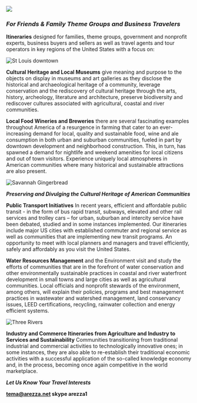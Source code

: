 ![](https://pbs.twimg.com/profile_images/570936206670569472/QbL8Zlor_bigger.jpeg )
### _**For Friends & Family Theme Groups and Business Travelers**_

**Itineraries** designed for families, theme groups, government and nonprofit experts, business buyers and sellers as well as travel agents and tour operators in key regions of the United States with a focus on:

![St Louis downtown](https://1.bp.blogspot.com/-yH8XoH5kI6s/WHe6twANylI/AAAAAAAAE1w/SZYiakANfyw7-lXRC5mWO9eB9vvfzV-dACLcB/s400/laclede%2Blanding.jpeg)

**Cultural Heritage and Local Museums** give meaning and purpose to the objects on display in museums and art galleries as they disclose the historical and archaeological heritage of a community, leverage conservation and the rediscovery of cultural heritage through the arts, history, archeology, literature and architecture, preserve biodiversity and rediscover cultures associated with agricultural, coastal and river communities.

**Local Food Wineries and Breweries** there are several fascinating examples throughout America of a resurgence in farming that cater to an ever-increasing demand for local, quality and sustainable food, wine and ale consumption in both urban and suburban communities, fueled in part by downtown development and neighborhood construction. This, in turn, has spawned a demand for nightlife and weekend amenities for local citizens and out of town visitors. Experience uniquely local atmospheres in American communities where many historical and sustainable attractions are also present.

![Savannah Gingerbread](https://2.bp.blogspot.com/-5_eUhAsmdsE/WCoWRUXc4nI/AAAAAAAAEvQ/q6b5GN6Fn48joypRDvn4ok-T2YgzgGDbgCLcB/s400/Gingerbread%2BHouse%2Bin%2BSavannah.jpg)

_**Preserving and Divulging the Cultural Heritage of American Communities**_

**Public Transport Initiatives** In recent years, efficient and affordable public transit - in the form of bus rapid transit, subways, elevated and other rail services and trolley cars – for urban, suburban and intercity service have been debated, studied and in some instances implemented. Our itineraries include major US cities with established commuter and regional service as well as communities that are implementing new transit programs. An opportunity to meet with local planners and managers and travel efficiently, safely and affordably as you visit the United States.

**Water Resources Management** and the Environment visit and study the efforts of communities that are in the forefront of water conservation and other environmentally sustainable practices in coastal and river waterfront development in small towns and large cities as well as agricultural communities. Local officials and nonprofit stewards of the environment, among others, will explain their policies, programs and best management practices in wastewater and watershed management, land conservancy issues, LEED certifications, recycling, rainwater collection and energy efficient systems.

![Three Rivers](http://files.constantcontact.com/9d451716001/c0e64688-6b9f-460f-84b5-200f20f2c86a.jpg)
 
**Industry and Commerce Itineraries from Agriculture and Industry to Services and Sustainability** Communities transitioning from traditional industrial and commercial activities to technologically innovative ones; in some instances, they are also able to re-establish their traditional economic activities with a successful application of the so-called knowledge economy and, in the process, becoming once again competitive in the world marketplace.

_**Let Us Know Your Travel Interests**_

**tema@arezza.net skype arezza1**
